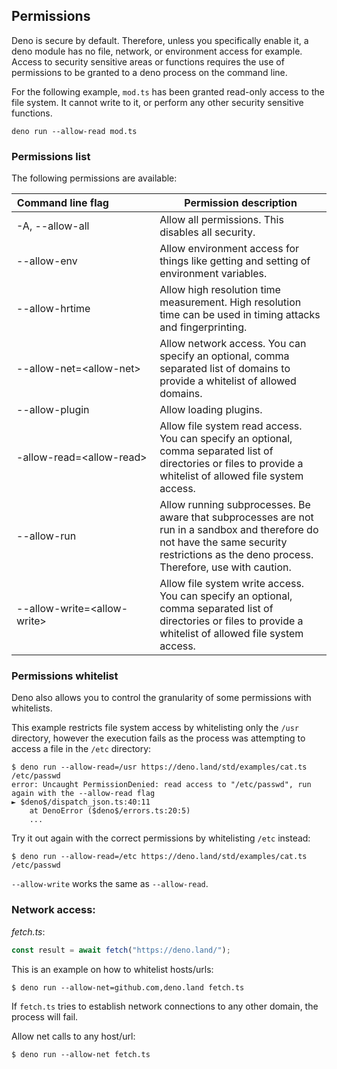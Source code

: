 ## Permissions

Deno is secure by default. Therefore, unless you specifically enable it, a deno
module has no file, network, or environment access for example. Access to
security sensitive areas or functions requires the use of permissions to be
granted to a deno process on the command line.

For the following example, `mod.ts` has been granted read-only access to the
file system. It cannot write to it, or perform any other security sensitive
functions.

```shell
deno run --allow-read mod.ts
```

### Permissions list

The following permissions are available:

| Command&nbsp;line&nbsp;flag&nbsp;&nbsp;&nbsp;&nbsp;&nbsp;&nbsp;&nbsp;&nbsp;&nbsp;&nbsp;&nbsp;&nbsp;&nbsp;&nbsp;&nbsp; | Permission description                                                                                                                                                                     |
| --------------------------------------------------------------------------------------------------------------------- | ------------------------------------------------------------------------------------------------------------------------------------------------------------------------------------------ |
| -A, --allow-all                                                                                                       | Allow all permissions. This disables all security.                                                                                                                                         |
| --allow-env                                                                                                           | Allow environment access for things like getting and setting of environment variables.                                                                                                     |
| --allow-hrtime                                                                                                        | Allow high resolution time measurement. High resolution time can be used in timing attacks and fingerprinting.                                                                             |
| --allow-net=\<allow-net\>                                                                                             | Allow network access. You can specify an optional, comma separated list of domains to provide a whitelist of allowed domains.                                                              |
| --allow-plugin                                                                                                        | Allow loading plugins.                                                                                                                                                                     |
| -allow-read=\<allow-read\>                                                                                            | Allow file system read access. You can specify an optional, comma separated list of directories or files to provide a whitelist of allowed file system access.                             |
| --allow-run                                                                                                           | Allow running subprocesses. Be aware that subprocesses are not run in a sandbox and therefore do not have the same security restrictions as the deno process. Therefore, use with caution. |
| --allow-write=\<allow-write\>                                                                                         | Allow file system write access. You can specify an optional, comma separated list of directories or files to provide a whitelist of allowed file system access.                            |

### Permissions whitelist

Deno also allows you to control the granularity of some permissions with
whitelists.

This example restricts file system access by whitelisting only the `/usr`
directory, however the execution fails as the process was attempting to access a
file in the `/etc` directory:

```shell
$ deno run --allow-read=/usr https://deno.land/std/examples/cat.ts /etc/passwd
error: Uncaught PermissionDenied: read access to "/etc/passwd", run again with the --allow-read flag
► $deno$/dispatch_json.ts:40:11
    at DenoError ($deno$/errors.ts:20:5)
    ...
```

Try it out again with the correct permissions by whitelisting `/etc` instead:

```shell
$ deno run --allow-read=/etc https://deno.land/std/examples/cat.ts /etc/passwd
```

`--allow-write` works the same as `--allow-read`.

### Network access:

_fetch.ts_:

```ts
const result = await fetch("https://deno.land/");
```

This is an example on how to whitelist hosts/urls:

```shell
$ deno run --allow-net=github.com,deno.land fetch.ts
```

If `fetch.ts` tries to establish network connections to any other domain, the
process will fail.

Allow net calls to any host/url:

```shell
$ deno run --allow-net fetch.ts
```

